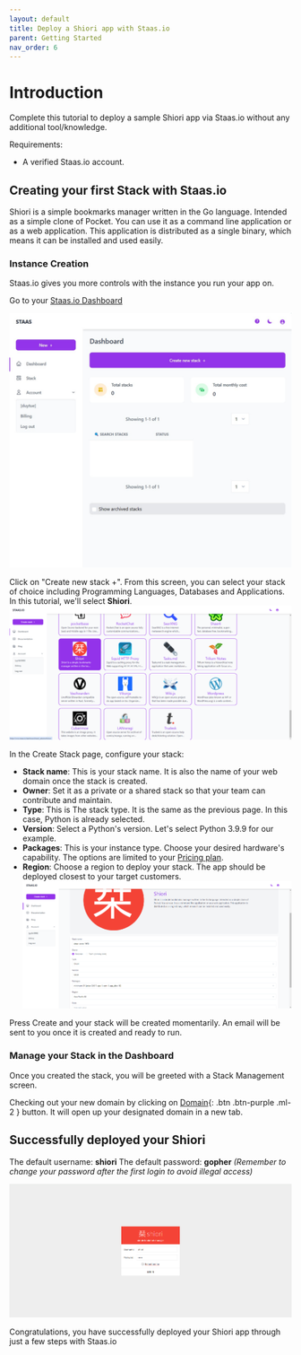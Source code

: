 ```yaml
---
layout: default
title: Deploy a Shiori app with Staas.io
parent: Getting Started
nav_order: 6
---
```


# Introduction
Complete this tutorial to deploy a sample Shiori app via Staas.io without any additional tool/knowledge.

Requirements:
- A verified Staas.io account.

## Creating your first Stack with Staas.io

Shiori is a simple bookmarks manager written in the Go language. Intended as a simple clone of Pocket. You can use it as a command line application or as a web application. This application is distributed as a single binary, which means it can be installed and used easily.

### Instance Creation
Staas.io gives you more controls with the instance you run your app on.

Go to your [Staas.io Dashboard](https://www.staas.io/dashboard?utm_source=docs)

![](../../assets/images/getting-started/staas-dashboard.jpg)

Click on "Create new stack +".
From this screen, you can select your stack of choice including Programming Languages, Databases and Applications. In this tutorial, we'll select **Shiori**.
![](../../assets/images/getting-started/shiori-create-stack.png)

In the Create Stack page, configure your stack:
- **Stack name**: This is your stack name. It is also the name of your web domain once the stack is created.
- **Owner**: Set it as a private or a shared stack so that your team can contribute and maintain.
- **Type**: This is The stack type. It is the same as the previous page. In this case, Python is already selected.
- **Version**: Select a Python's version. Let's select Python 3.9.9 for our example.
- **Packages**: This is your instance type. Choose your desired hardware's capability. The options are limited to your [Pricing plan](https://www.staas.io/#pricing).
- **Region**: Choose a region to deploy your stack. The app should be deployed closest to your target customers.
![](../../assets/images/getting-started/shiori-create-shiori-screen.png)

Press Create and your stack will be created momentarily. An email will be sent to you once it is created and ready to run.

### Manage your Stack in the Dashboard
Once you created the stack, you will be greeted with a Stack Management screen.

Checking out your new domain by clicking on [Domain](){: .btn .btn-purple .ml-2 } button. It will open up your designated domain in a new tab.

## Successfully deployed your Shiori
The default username: **shiori**
The default password: **gopher**
*(Remember to change your password after the first login to avoid illegal access)*

![](../../assets/images/getting-started/shiori-login.png)

Congratulations, you have successfully deployed your Shiori app through just a few steps with Staas.io
